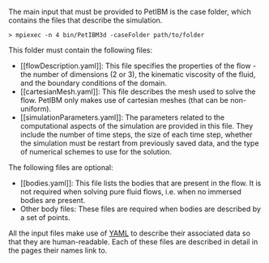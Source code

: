 The main input that must be provided to PetIBM is the case folder, which contains the files that describe the simulation.

    > mpiexec -n 4 bin/PetIBM3d -caseFolder path/to/folder

This folder must contain the following files:

* [[flowDescription.yaml]]: This file specifies the properties of the flow - the number of dimensions (2 or 3), the kinematic viscosity of the fluid, and the boundary conditions of the domain. 
* [[cartesianMesh.yaml]]: This file describes the mesh used to solve the flow. PetIBM only makes use of cartesian meshes (that can be non-uniform).
* [[simulationParameters.yaml]]: The parameters related to the computational aspects of the simulation are provided in this file. They include the number of time steps, the size of each time step, whether the simulation must be restart from previously saved data, and the type of numerical schemes to use for the solution.

The following files are optional:
* [[bodies.yaml]]: This file lists the bodies that are present in the flow. It is not required when solving pure fluid flows, i.e. when no immersed bodies are present.
* Other body files: These files are required when bodies are described by a set of points.

All the input files make use of [YAML](http://en.wikipedia.org/wiki/YAML) to describe their associated data so that they are human-readable. Each of these files are described in detail in the pages their names link to.